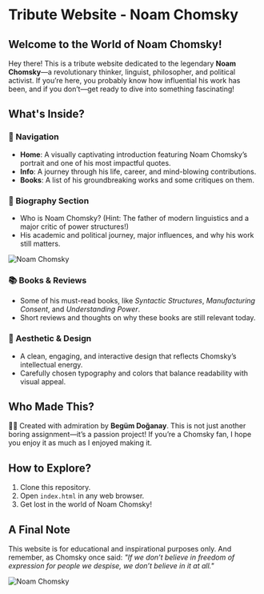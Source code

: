 # Tribute Website - Noam Chomsky

## Welcome to the World of Noam Chomsky!
Hey there! This is a tribute website dedicated to the legendary **Noam Chomsky**—a revolutionary thinker, linguist, philosopher, and political activist. If you’re here, you probably know how influential his work has been, and if you don’t—get ready to dive into something fascinating!

## What's Inside?
### 🚀 Navigation
- **Home**: A visually captivating introduction featuring Noam Chomsky’s portrait and one of his most impactful quotes.
- **Info**: A journey through his life, career, and mind-blowing contributions.
- **Books**: A list of his groundbreaking works and some critiques on them.

### 📖 Biography Section
- Who is Noam Chomsky? (Hint: The father of modern linguistics and a major critic of power structures!)
- His academic and political journey, major influences, and why his work still matters.

![Noam Chomsky](https://www.ithakiyayingrubu.com/dosyalar/2022/02/Noam-Chomsky.jpg)

### 📚 Books & Reviews
- Some of his must-read books, like *Syntactic Structures*, *Manufacturing Consent*, and *Understanding Power*.
- Short reviews and thoughts on why these books are still relevant today.

### 🎨 Aesthetic & Design
- A clean, engaging, and interactive design that reflects Chomsky’s intellectual energy.
- Carefully chosen typography and colors that balance readability with visual appeal.

## Who Made This?
👩‍💻 Created with admiration by **Begüm Doğanay**. 
This is not just another boring assignment—it’s a passion project! If you’re a Chomsky fan, I hope you enjoy it as much as I enjoyed making it. 

## How to Explore?
1. Clone this repository.
2. Open `index.html` in any web browser.
3. Get lost in the world of Noam Chomsky!

## A Final Note
This website is for educational and inspirational purposes only. 
And remember, as Chomsky once said: 
*"If we don’t believe in freedom of expression for people we despise, we don’t believe in it at all."*

![Noam Chomsky](https://www.ithakiyayingrubu.com/dosyalar/2022/02/Noam-Chomsky.jpg)

